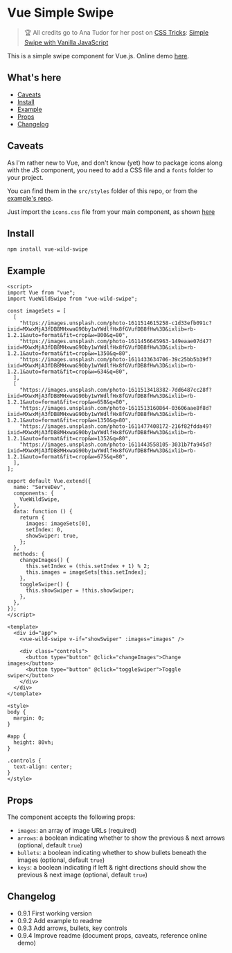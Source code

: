 # Vue Simple Swipe

> :trophy: All credits go to Ana Tudor for her post on [CSS Tricks](https://css-tricks.com/): [Simple Swipe with Vanilla JavaScript](https://css-tricks.com/simple-swipe-with-vanilla-javascript/)

This is a simple swipe component for Vue.js. Online demo [here](https://bhubr.github.io/vue-wild-swipe-example/).

## What's here

* [Caveats](#install)
* [Install](#install)
* [Example](#example)
* [Props](#props)
* [Changelog](#changelog)

## Caveats

As I'm rather new to Vue, and don't know (yet) how to package icons along with the JS component, you need to add a CSS file and a `fonts` folder to your project.

You can find them in the `src/styles` folder of this repo, or from the [example's repo](https://github.com/bhubr/vue-wild-swipe-example/tree/master/src/styles).

Just import the `icons.css` file from your main component, as shown [here](https://github.com/bhubr/vue-wild-swipe-example/blob/master/src/App.vue#L44)

## Install

```
npm install vue-wild-swipe
```

## Example

```vue
<script>
import Vue from "vue";
import VueWildSwipe from "vue-wild-swipe";

const imageSets = [
  [
    "https://images.unsplash.com/photo-1611514615258-c1d33efb091c?ixid=MXwxMjA3fDB8MHxwaG90by1wYWdlfHx8fGVufDB8fHw%3D&ixlib=rb-1.2.1&auto=format&fit=crop&w=800&q=80",
    "https://images.unsplash.com/photo-1611456645963-149eaae07d47?ixid=MXwxMjA3fDB8MHxwaG90by1wYWdlfHx8fGVufDB8fHw%3D&ixlib=rb-1.2.1&auto=format&fit=crop&w=1350&q=80",
    "https://images.unsplash.com/photo-1611433634706-39c25bb5b39f?ixid=MXwxMjA3fDB8MHxwaG90by1wYWdlfHx8fGVufDB8fHw%3D&ixlib=rb-1.2.1&auto=format&fit=crop&w=634&q=80",
  ],
  [
    "https://images.unsplash.com/photo-1611513418382-7dd6487cc28f?ixid=MXwxMjA3fDB8MHxwaG90by1wYWdlfHx8fGVufDB8fHw%3D&ixlib=rb-1.2.1&auto=format&fit=crop&w=658&q=80",
    "https://images.unsplash.com/photo-1611513160864-03606aae8f8d?ixid=MXwxMjA3fDB8MHxwaG90by1wYWdlfHx8fGVufDB8fHw%3D&ixlib=rb-1.2.1&auto=format&fit=crop&w=1350&q=80",
    "https://images.unsplash.com/photo-1611477408172-216f82fdda49?ixid=MXwxMjA3fDB8MHxwaG90by1wYWdlfHx8fGVufDB8fHw%3D&ixlib=rb-1.2.1&auto=format&fit=crop&w=1352&q=80",
    "https://images.unsplash.com/photo-1611443558105-3031b7fa945d?ixid=MXwxMjA3fDB8MHxwaG90by1wYWdlfHx8fGVufDB8fHw%3D&ixlib=rb-1.2.1&auto=format&fit=crop&w=675&q=80",
  ],
];

export default Vue.extend({
  name: "ServeDev",
  components: {
    VueWildSwipe,
  },
  data: function () {
    return {
      images: imageSets[0],
      setIndex: 0,
      showSwiper: true,
    };
  },
  methods: {
    changeImages() {
      this.setIndex = (this.setIndex + 1) % 2;
      this.images = imageSets[this.setIndex];
    },
    toggleSwiper() {
      this.showSwiper = !this.showSwiper;
    },
  },
});
</script>

<template>
  <div id="app">
    <vue-wild-swipe v-if="showSwiper" :images="images" />

    <div class="controls">
      <button type="button" @click="changeImages">Change images</button>
      <button type="button" @click="toggleSwiper">Toggle swiper</button>
    </div>
  </div>
</template>

<style>
body {
  margin: 0;
}

#app {
  height: 80vh;
}

.controls {
  text-align: center;
}
</style>
```

## Props

The component accepts the following props:

* `images`: an array of image URLs (required)
* `arrows`: a boolean indicating whether to show the previous & next arrows (optional, default `true`)
* `bullets`: a boolean indicating whether to show bullets beneath the images (optional, default `true`)
* `keys`: a boolean indicating if left & right directions should show the previous & next image (optional, default `true`)

## Changelog

* 0.9.1 First working version
* 0.9.2 Add example to readme
* 0.9.3 Add arrows, bullets, key controls
* 0.9.4 Improve readme (document props, caveats, reference online demo)
